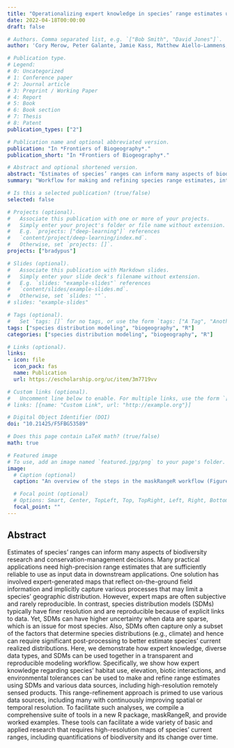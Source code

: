 ```yaml
---
title: "Operationalizing expert knowledge in species’ range estimates using diverse data types"
date: 2022-04-18T00:00:00
draft: false

# Authors. Comma separated list, e.g. `["Bob Smith", "David Jones"]`.
author: 'Cory Merow, Peter Galante, Jamie Kass, Matthew Aiello-Lammens, Cecina Babich Morrow, Beth Gerstner, Valentina Grisales Betancur, Alex Moore, Elkin Noguera-Urbano, Gonzalo Pinilla-Buitrago, Jorge Velásquez-Tibatá, Robert Anderson, Mary Blair'

# Publication type.
# Legend:
# 0: Uncategorized
# 1: Conference paper
# 2: Journal article
# 3: Preprint / Working Paper
# 4: Report
# 5: Book
# 6: Book section
# 7: Thesis
# 8: Patent
publication_types: ["2"]

# Publication name and optional abbreviated version.
publication: "In *Frontiers of Biogeography*."
publication_short: "In *Frontiers of Biogeography*."

# Abstract and optional shortened version.
abstract: "Estimates of species’ ranges can inform many aspects of biodiversity research and conservation-management decisions. Many practical applications need high-precision range estimates that are sufficiently reliable to use as input data in downstream applications. One solution has involved expert-generated maps that reflect on-the-ground field information and implicitly capture various processes that may limit a species’ geographic distribution. However, expert maps are often subjective and rarely reproducible. In contrast, species distribution models (SDMs) typically have finer resolution and are reproducible because of explicit links to data. Yet, SDMs can have higher uncertainty when data are sparse, which is an issue for most species. Also, SDMs often capture only a subset of the factors that determine species distributions (e.g., climate) and hence can require significant post-processing to better estimate species’ current realized distributions. Here, we demonstrate how expert knowledge, diverse data types, and SDMs can be used together in a transparent and reproducible modeling workflow. Specifically, we show how expert knowledge regarding species’ habitat use, elevation, biotic interactions, and environmental tolerances can be used to make and refine range estimates using SDMs and various data sources, including high-resolution remotely sensed products. This range-refinement approach is primed to use various data sources, including many with continuously improving spatial or temporal resolution. To facilitate such analyses, we compile a comprehensive suite of tools in a new R package, maskRangeR, and provide worked examples. These tools can facilitate a wide variety of basic and applied research that requires high-resolution maps of species’ current ranges, including quantifications of biodiversity and its change over time."
summary: "Workflow for making and refining species range estimates, introducing a new R package, `maskRangeR`."

# Is this a selected publication? (true/false)
selected: false

# Projects (optional).
#   Associate this publication with one or more of your projects.
#   Simply enter your project's folder or file name without extension.
#   E.g. `projects: ["deep-learning"]` references 
#   `content/project/deep-learning/index.md`.
#   Otherwise, set `projects: []`.
projects: ["bradypus"]

# Slides (optional).
#   Associate this publication with Markdown slides.
#   Simply enter your slide deck's filename without extension.
#   E.g. `slides: "example-slides"` references 
#   `content/slides/example-slides.md`.
#   Otherwise, set `slides: ""`.
# slides: "example-slides"

# Tags (optional).
#   Set `tags: []` for no tags, or use the form `tags: ["A Tag", "Another Tag"]` for one or more tags.
tags: ["species distribution modeling", "biogeography", "R"]
categories: ["species distribution modeling", "biogeography", "R"]

# Links (optional).
links:
- icon: file
  icon_pack: fas
  name: Publication
  url: https://escholarship.org/uc/item/3m7719vv

# Custom links (optional).
#   Uncomment line below to enable. For multiple links, use the form `[{...}, {...}, {...}]`.
# links: [{name: "Custom Link", url: "http://example.org"}]

# Digital Object Identifier (DOI)
doi: "10.21425/F5FBG53589"

# Does this page contain LaTeX math? (true/false)
math: true

# Featured image
# To use, add an image named `featured.jpg/png` to your page's folder. 
image:
  # Caption (optional)
  caption: "An overview of the steps in the maskRangeR workflow (Figure 1)."

  # Focal point (optional)
  # Options: Smart, Center, TopLeft, Top, TopRight, Left, Right, BottomLeft, Bottom, BottomRight
  focal_point: ""
---
```


## Abstract

Estimates of species’ ranges can inform many aspects of biodiversity research and conservation-management decisions. Many practical applications need high-precision range estimates that are sufficiently reliable to use as input data in downstream applications. One solution has involved expert-generated maps that reflect on-the-ground field information and implicitly capture various processes that may limit a species’ geographic distribution. However, expert maps are often subjective and rarely reproducible. In contrast, species distribution models (SDMs) typically have finer resolution and are reproducible because of explicit links to data. Yet, SDMs can have higher uncertainty when data are sparse, which is an issue for most species. Also, SDMs often capture only a subset of the factors that determine species distributions (e.g., climate) and hence can require significant post-processing to better estimate species’ current realized distributions. Here, we demonstrate how expert knowledge, diverse data types, and SDMs can be used together in a transparent and reproducible modeling workflow. Specifically, we show how expert knowledge regarding species’ habitat use, elevation, biotic interactions, and environmental tolerances can be used to make and refine range estimates using SDMs and various data sources, including high-resolution remotely sensed products. This range-refinement approach is primed to use various data sources, including many with continuously improving spatial or temporal resolution. To facilitate such analyses, we compile a comprehensive suite of tools in a new R package, maskRangeR, and provide worked examples. These tools can facilitate a wide variety of basic and applied research that requires high-resolution maps of species’ current ranges, including quantifications of biodiversity and its change over time.

